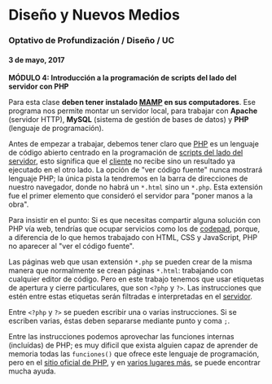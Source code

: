 # Diseño y Nuevos Medios

### Optativo de Profundización / Diseño / UC

#### 3 de mayo, 2017

**MÓDULO 4: Introducción a la programación de scripts del lado del servidor con PHP**

Para esta clase **deben tener instalado [MAMP](https://www.mamp.info/en/) en sus computadores**. Ese programa nos permite montar un servidor local, para trabajar con **Apache** (servidor HTTP), **MySQL** (sistema de gestión de bases de datos) y **PHP** (lenguaje de programación).

Antes de empezar a trabajar, debemos tener claro que [PHP](http://php.net/) es un lenguaje de código abierto centrado en la programación de [scripts del lado del servidor](https://es.wikipedia.org/wiki/Script_del_lado_del_servidor), esto significa que el [cliente](https://es.wikipedia.org/wiki/Cliente_(inform%C3%A1tica)) no recibe sino un resultado ya ejecutado en el otro lado. La opción de "ver código fuente" nunca mostrará lenguaje PHP; la única pista la tendremos en la barra de direcciones de nuestro navegador, donde no habrá un `*.html` sino un `*.php`. Esta extensión fue el primer elemento que consideró el servidor para "poner manos a la obra". 

Para insistir en el punto: Si es que necesitas compartir alguna solución con PHP vía web, tendrías que ocupar servicios como los de [codepad](http://codepad.org/), porque, a diferencia de lo que hemos trabajado con HTML, CSS y JavaScript, PHP no aparecer al "ver el código fuente".

Las páginas web que usan extensión `*.php` se pueden crear de la misma manera que normalmente se crean páginas `*.html`: trabajando con cualquier editor de código. Pero en este trabajo tenemos que usar etiquetas de apertura y cierre particulares, que son `<?php` y `?>`. Las instrucciones que estén entre estas etiquetas serán filtradas e interpretadas en el [servidor](https://es.wikipedia.org/wiki/Servidor).

Entre `<?php` y `?>` se pueden escribir una o varias instrucciones. Si se escriben varias, éstas deben separarse mediante punto y coma `;`.

Entre las instrucciones podemos aprovechar las funciones internas (incluídas) de PHP; es muy dificil que exista alguien capaz de aprender de memoria todas las `funciones()` que ofrece este lenguaje de programación, pero en el [sitio oficial de PHP](http://php.net/manual/es/langref.php), y en [varios lugares más](http://stackoverflow.com/questions/tagged/php), se puede encontrar mucha ayuda.
